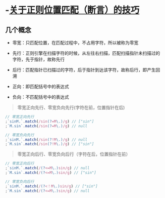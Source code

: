 # -[关于正则位置匹配（断言）的技巧](https://juejin.im/post/5b583fede51d4516e91f9e2f)

## 几个概念

- 零宽：只匹配位置，在匹配过程中，不占用字符，所以被称为零宽

- 先行：正则引擎在扫描字符的时候，从左往右扫描，匹配扫描指针未扫描过的字符，先于指针，故称先行

- 后行：匹配指针已扫描过的字符，后于指针到达该字符，故称后行，即产生回溯

- 正向：即匹配括号中的表达式

- 负向：不匹配括号中的表达式

> 零宽正向先行、零宽负向先行(字符在前，位置指针在后)

```js
// 零宽正向先行
;`sinM.`.match(/sin(?=M\.)/g) // ["sin"]
;`M.sin`.match(/sin(?=M\.)/g) // null

// 零宽负向先行
;`sinM.`.match(/sin(?!M\.)/g) // null
;`M.sin`.match(/sin(?!M\.)/g) // ["sin"]
```

> 零宽正向后行、零宽负向后行（字符在后，位置指针在前）

```js
// 零宽正向后行
;`sinM.`.match(/(?<=M\.)sin/g) // null
;`M.sin`.match(/(?<=M\.)sin/g) // ["sin"]

// 零宽负向后行
;`sinM.`.match(/(?<！M\.)sin/g) // ["sin"]
;`M.sin`.match(/(?<=M\.)sin/g) // null
```
